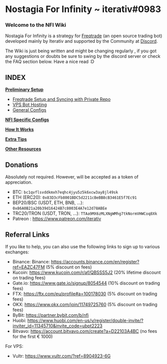 # Nostagia For Infinity ~ iterativ#0983
### Welcome to the NFI Wiki 

Nostagia For Infinity is a strategy for [Freqtrade](https://www.freqtrade.io/en/stable/) (an open source trading bot) developed mainly by Iterativ and supported by the Community at [Discord](https://discord.gg/DeAmv3btxQ).

The Wiki is just being written and might be changing regularly , if you got any suggestions or doubts be sure to swing by the discord server or check the FAQ section below. Have a nice read :D 


## INDEX

[**Preliminary Setup**](https://github.com/iterativv/NostalgiaForInfinity/wiki/Preliminary-Setup)

* [Freqtrade Setup and Syncing with Private Repo](https://github.com/iterativv/NostalgiaForInfinity/wiki/Preliminary-Setup#freqtrade-setup-and-syncing-with-private-repo)
* [VPS Bot Hosting](https://github.com/iterativv/NostalgiaForInfinity/wiki/Preliminary-Setup#vps-bot-hosting)
* [General Configs](https://github.com/iterativv/NostalgiaForInfinity/wiki/Preliminary-Setup#general-configs)

[**NFI Specific Configs**](https://github.com/iterativv/NostalgiaForInfinity/wiki/NFI-Specific-Configs)

[**How It Works**](https://github.com/iterativv/NostalgiaForInfinity/wiki/How-It-Works)

[**Extra Tips**](https://github.com/iterativv/NostalgiaForInfinity/wiki/Extra-Tips)

[**Other Resources**](https://github.com/iterativv/NostalgiaForInfinity/wiki/Other-Resources)

## Donations

Absolutely not required. However, will be accepted as a token of appreciation.

* BTC: `bc1qvflsvddkmxh7eqhc4jyu5z5k6xcw3ay8jl49sk`
* ETH (ERC20): `0x83D3cFb8001BDC5d2211cBeBB8cB3461E5f7Ec91`
* BEP20/BSC (USDT, ETH, BNB, ...): `0x86A0B21a20b39d16424B7c8003E4A7e12d78ABEe`
* TRC20/TRON (USDT, TRON, ...): `TTAa9MX6zMLXNgWMhg7tkNormVHWCoq8Xk`
* Patreon : https://www.patreon.com/iterativ

## Referral Links

If you like to help, you can also use the following links to sign up to various exchanges:

* Binance: Binance: https://accounts.binance.com/en/register?ref=EAZC47FM (5% discount on fees)
* Kucoin: https://www.kucoin.com/r/af/QBSSS5J2 (20% lifetime discount on trading fees)
* Gate.io: https://www.gate.io/signup/8054544 (10% discount on trading fees)
* FTX: https://ftx.com/eu/profile#a=100178030 (5% discount on trading fees)
* OKX: https://www.okx.com/join/11749725760 (5% discount on trading fees)
* ByBit: https://partner.bybit.com/b/nfi
* Huobi: https://www.huobi.com/en-us/v/register/double-invite/?inviter_id=11345710&invite_code=ubpt2223
* Bitvavo: https://account.bitvavo.com/create?a=D22103A4BC (no fees for the first € 1000)

For VPS:
* Vultr: https://www.vultr.com/?ref=8904923-6G
